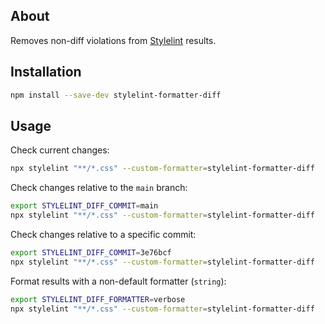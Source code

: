 ## About

Removes non-diff violations from [Stylelint](https://github.com/stylelint/stylelint) results.

## Installation

```bash
npm install --save-dev stylelint-formatter-diff
```

## Usage

Check current changes:
```bash
npx stylelint "**/*.css" --custom-formatter=stylelint-formatter-diff
```

Check changes relative to the `main` branch:
```bash
export STYLELINT_DIFF_COMMIT=main
npx stylelint "**/*.css" --custom-formatter=stylelint-formatter-diff
```

Check changes relative to a specific commit:
```bash
export STYLELINT_DIFF_COMMIT=3e76bcf
npx stylelint "**/*.css" --custom-formatter=stylelint-formatter-diff
```

Format results with a non-default formatter (`string`):
```bash
export STYLELINT_DIFF_FORMATTER=verbose
npx stylelint "**/*.css" --custom-formatter=stylelint-formatter-diff
```
